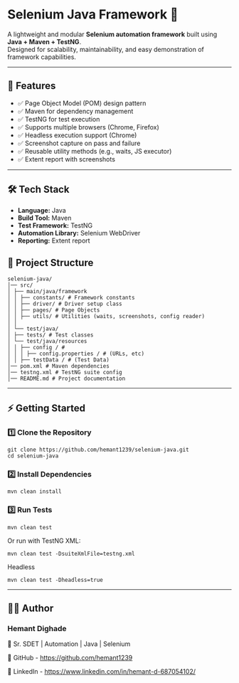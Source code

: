 # Selenium Java Framework 🚀

A lightweight and modular **Selenium automation framework** built using **Java + Maven + TestNG**.  
Designed for scalability, maintainability, and easy demonstration of framework capabilities.

---

## 📌 Features

- ✅ Page Object Model (POM) design pattern  
- ✅ Maven for dependency management  
- ✅ TestNG for test execution
- ✅ Supports multiple browsers (Chrome, Firefox)  
- ✅ Headless execution support (Chrome)  
- ✅ Screenshot capture on pass and failure  
- ✅ Reusable utility methods (e.g., waits, JS executor)
- ✅ Extent report with screenshots

---

## 🛠️ Tech Stack

- **Language:** Java  
- **Build Tool:** Maven  
- **Test Framework:** TestNG  
- **Automation Library:** Selenium WebDriver  
- **Reporting:** Extent report

## 📂 Project Structure
```
selenium-java/
│── src/
│ ├── main/java/framework
│ │ ├── constants/ # Framework constants
│ │ ├── driver/ # Driver setup class
│ │ ├── pages/ # Page Objects
│ │ ├── utils/ # Utilities (waits, screenshots, config reader)
│ │
│ └── test/java/
│ ├── tests/ # Test classes
│ └── test/java/resources
│ │ ├── config / # 
│ │ │ ├── config.properties / # (URLs, etc)
│ │ ├── testData / # (Test Data)
│── pom.xml # Maven dependencies
│── testng.xml # TestNG suite config
│── README.md # Project documentation
```


---

## ⚡ Getting Started

### 1️⃣ Clone the Repository
```
git clone https://github.com/hemant1239/selenium-java.git
cd selenium-java
```

### 2️⃣ Install Dependencies
```
mvn clean install
```

### 3️⃣ Run Tests
```
mvn clean test
```
Or run with TestNG XML:
```
mvn clean test -DsuiteXmlFile=testng.xml
```
Headless
```
mvn clean test -Dheadless=true
```
---

## 👨‍💻 Author

### Hemant Dighade
📌 Sr. SDET | Automation | Java | Selenium

🔗 GitHub - https://github.com/hemant1239

🔗 LinkedIn - https://www.linkedin.com/in/hemant-d-687054102/
